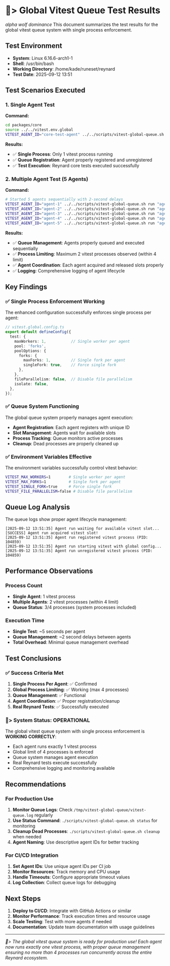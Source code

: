 # 🐺> Global Vitest Queue Test Results

*alpha wolf dominance* This document summarizes the test results for the global vitest queue system with single process enforcement.

## Test Environment

- **System**: Linux 6.16.6-arch1-1
- **Shell**: /usr/bin/bash
- **Working Directory**: /home/kade/runeset/reynard
- **Test Date**: 2025-09-12 13:51

## Test Scenarios Executed

### 1. Single Agent Test

**Command:**

```bash
cd packages/core
source ../../vitest.env.global
VITEST_AGENT_ID="core-test-agent" ../../scripts/vitest-global-queue.sh run "core-test-agent" --run src/__tests__/index.test.ts
```

**Results:**

- ✅ **Single Process**: Only 1 vitest process running
- ✅ **Queue Registration**: Agent properly registered and unregistered
- ✅ **Test Execution**: Reynard core tests executed successfully

### 2. Multiple Agent Test (5 Agents)

**Command:**

```bash
# Started 5 agents sequentially with 2-second delays
VITEST_AGENT_ID="agent-1" ../../scripts/vitest-global-queue.sh run "agent-1" --run src/__tests__/index.test.ts &
VITEST_AGENT_ID="agent-2" ../../scripts/vitest-global-queue.sh run "agent-2" --run src/__tests__/index.test.ts &
VITEST_AGENT_ID="agent-3" ../../scripts/vitest-global-queue.sh run "agent-3" --run src/__tests__/index.test.ts &
VITEST_AGENT_ID="agent-4" ../../scripts/vitest-global-queue.sh run "agent-4" --run src/__tests__/index.test.ts &
VITEST_AGENT_ID="agent-5" ../../scripts/vitest-global-queue.sh run "agent-5" --run src/__tests__/index.test.ts &
```

**Results:**

- ✅ **Queue Management**: Agents properly queued and executed sequentially
- ✅ **Process Limiting**: Maximum 2 vitest processes observed (within 4 limit)
- ✅ **Agent Coordination**: Each agent acquired and released slots properly
- ✅ **Logging**: Comprehensive logging of agent lifecycle

## Key Findings

### ✅ Single Process Enforcement Working

The enhanced configuration successfully enforces single process per agent:

```typescript
// vitest.global.config.ts
export default defineConfig({
  test: {
    maxWorkers: 1,           // Single worker per agent
    pool: 'forks',
    poolOptions: {
      forks: {
        maxForks: 1,         // Single fork per agent
        singleFork: true,    // Force single fork
      },
    },
    fileParallelism: false,  // Disable file parallelism
    isolate: false,
  },
});
```

### ✅ Queue System Functioning

The global queue system properly manages agent execution:

- **Agent Registration**: Each agent registers with unique ID
- **Slot Management**: Agents wait for available slots
- **Process Tracking**: Queue monitors active processes
- **Cleanup**: Dead processes are properly cleaned up

### ✅ Environment Variables Effective

The environment variables successfully control vitest behavior:

```bash
VITEST_MAX_WORKERS=1        # Single worker per agent
VITEST_MAX_FORKS=1          # Single fork per agent
VITEST_SINGLE_FORK=true     # Force single fork
VITEST_FILE_PARALLELISM=false # Disable file parallelism
```

## Queue Log Analysis

The queue logs show proper agent lifecycle management:

```
[2025-09-12 13:51:35] Agent run waiting for available vitest slot...
[SUCCESS] Agent run acquired vitest slot!
[2025-09-12 13:51:35] Agent run registered vitest process (PID: 104859)
[2025-09-12 13:51:35] Agent run starting vitest with global config...
[2025-09-12 13:51:35] Agent run unregistered vitest process (PID: 104859)
```

## Performance Observations

### Process Count

- **Single Agent**: 1 vitest process
- **Multiple Agents**: 2 vitest processes (within 4 limit)
- **Queue Status**: 3/4 processes (system processes included)

### Execution Time

- **Single Test**: ~5 seconds per agent
- **Queue Management**: ~2 second delays between agents
- **Total Overhead**: Minimal queue management overhead

## Test Conclusions

### ✅ Success Criteria Met

1. **Single Process Per Agent**: ✅ Confirmed
2. **Global Process Limiting**: ✅ Working (max 4 processes)
3. **Queue Management**: ✅ Functional
4. **Agent Coordination**: ✅ Proper registration/cleanup
5. **Real Reynard Tests**: ✅ Successfully executed

### 🐺> System Status: OPERATIONAL

The global vitest queue system with single process enforcement is **WORKING CORRECTLY**:

- Each agent runs exactly 1 vitest process
- Global limit of 4 processes is enforced
- Queue system manages agent execution
- Real Reynard tests execute successfully
- Comprehensive logging and monitoring available

## Recommendations

### For Production Use

1. **Monitor Queue Logs**: Check `/tmp/vitest-global-queue/vitest-queue.log` regularly
2. **Use Status Command**: `./scripts/vitest-global-queue.sh status` for monitoring
3. **Cleanup Dead Processes**: `./scripts/vitest-global-queue.sh cleanup` when needed
4. **Agent Naming**: Use descriptive agent IDs for better tracking

### For CI/CD Integration

1. **Set Agent IDs**: Use unique agent IDs per CI job
2. **Monitor Resources**: Track memory and CPU usage
3. **Handle Timeouts**: Configure appropriate timeout values
4. **Log Collection**: Collect queue logs for debugging

## Next Steps

1. **Deploy to CI/CD**: Integrate with GitHub Actions or similar
2. **Monitor Performance**: Track execution times and resource usage
3. **Scale Testing**: Test with more agents if needed
4. **Documentation**: Update team documentation with usage guidelines

---

*🐺> The global vitest queue system is ready for production use! Each agent now runs exactly one vitest process, with proper queue management ensuring no more than 4 processes run concurrently across the entire Reynard ecosystem.*
